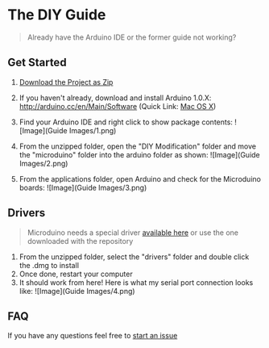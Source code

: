 # The DIY Guide
> Already have the Arduino IDE or the former guide not working?

## Get Started
1. [Download the Project as Zip](https://github.com/KyleKing/Microduino-IDE/archive/master.zip)
2. If you haven't already, download and install Arduino 1.0.X: http://arduino.cc/en/Main/Software (Quick Link: [Mac OS X](http://arduino.cc/download.php?f=/arduino-1.0.6-macosx.zip))
3. Find your Arduino IDE and right click to show package contents:
   ![Image](Guide Images/1.png)

4. From the unzipped folder, open the "DIY Modification" folder and move the "microduino" folder into the arduino folder as shown:
   ![Image](Guide Images/2.png)

5. From the applications folder, open Arduino and check for the Microduino boards:
   ![Image](Guide Images/3.png)

## Drivers
> Microduino needs a special driver [available here](http://www.ftdichip.com/Drivers/VCP.htm) or use the one downloaded with the repository

1. From the unzipped folder, select the "drivers" folder and double click the .dmg to install
2. Once done, restart your computer
3. It should work from here! Here is what my serial port connection looks like:
   ![Image](Guide Images/4.png)

## FAQ
If you have any questions feel free to [start an issue](https://github.com/KyleKing/Microduino-IDE/issues)
